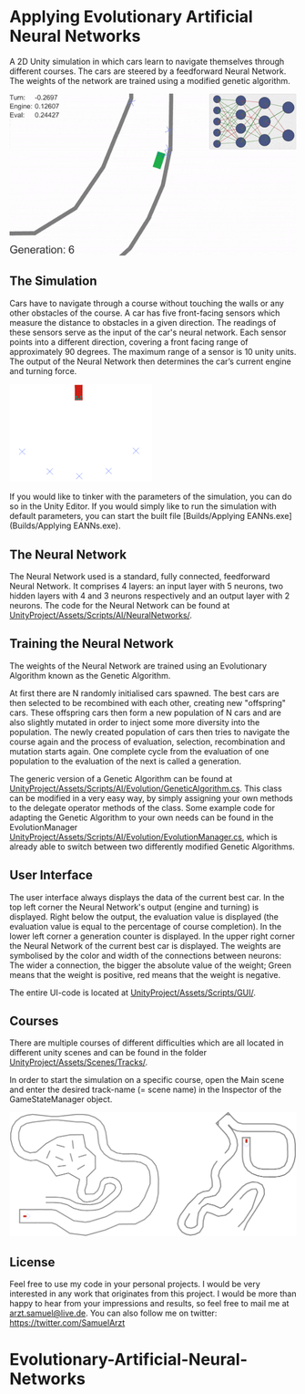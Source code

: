 # Applying Evolutionary Artificial Neural Networks

A 2D Unity simulation in which cars learn to navigate themselves through different courses. The cars are steered by a feedforward Neural Network. The weights of the network are trained using a modified genetic algorithm.



![](Images/Demo.gif)


## The Simulation

Cars have to navigate through a course without touching the walls or any other obstacles of the course. A car has five front-facing sensors which measure the distance to obstacles in a given direction. The readings of these sensors serve as the input of the car's neural network. Each sensor points into a different direction, covering a front facing range of approximately 90 degrees. The maximum range of a sensor is 10 unity units. The output of the Neural Network then determines the car’s current engine and turning force.


<img src="Images/Car.png" width="250">


If you would like to tinker with the parameters of the simulation, you can do so in the Unity Editor. If you would simply like to run the simulation with default parameters, you can start the built file [Builds/Applying EANNs.exe](Builds/Applying EANNs.exe).


## The Neural Network

The Neural Network used is a standard, fully connected, feedforward Neural Network. It comprises 4 layers: an input layer with 5 neurons, two hidden layers with 4 and 3 neurons respectively and an output layer with 2 neurons.
The code for the Neural Network can be found at [UnityProject/Assets/Scripts/AI/NeuralNetworks/](UnityProject/Assets/Scripts/AI/NeuralNetworks/).


## Training the Neural Network

The weights of the Neural Network are trained using an Evolutionary Algorithm known as the Genetic Algorithm.

At first there are N randomly initialised cars spawned. The best cars are then selected to be recombined with each other, creating new "offspring" cars. These offspring cars then form a new population of N cars and are 
also slightly mutated in order to inject some more diversity into the population. The newly created population of cars then tries to navigate the course again and the process of evaluation, selection, recombination and mutation starts again. One complete cycle from the evaluation of one population to the evaluation of the next is called a generation.

The generic version of a Genetic Algorithm can be found at [UnityProject/Assets/Scripts/AI/Evolution/GeneticAlgorithm.cs](UnityProject/Assets/Scripts/AI/Evolution/GeneticAlgorithm.cs). This class can be modified in a very easy way, by simply assigning your own methods to the delegate operator methods of the class. Some example code for adapting the Genetic Algorithm to your own needs can be found in the EvolutionManager  [UnityProject/Assets/Scripts/AI/Evolution/EvolutionManager.cs](UnityProject/Assets/Scripts/AI/Evolution/EvolutionManager.cs), which is already able to switch between two differently modified Genetic Algorithms.


## User Interface

The user interface always displays the data of the current best car. In the top left corner the Neural Network's output (engine and turning) is displayed. Right below the output, the evaluation value is displayed (the evaluation value is equal to the percentage of course completion). In the lower left corner a generation counter is displayed. In the upper right corner the Neural Network of the current best car is displayed. The weights are symbolised by the color and width of the connections between neurons: The wider a connection, the bigger the absolute value of the weight; Green means that the weight is positive, red means that the weight is negative.

The entire UI-code is located at [UnityProject/Assets/Scripts/GUI/](UnityProject/Assets/Scripts/GUI/).


## Courses

There are multiple courses of different difficulties which are all located in different unity scenes and can be found in the folder [UnityProject/Assets/Scenes/Tracks/](UnityProject/Assets/Scenes/Tracks/).

In order to start the simulation on a specific course, open the Main scene and enter the desired track-name (= scene name) in the Inspector of the GameStateManager object.



![Two different courses the cars can be trained on.](Images/Courses.png)


## License

Feel free to use my code in your personal projects. I would be very interested in any work that originates from this project. I would be more than happy to hear from your impressions and results, so feel free to mail me at arzt.samuel@live.de.
You can also follow me on twitter: https://twitter.com/SamuelArzt



# Evolutionary-Artificial-Neural-Networks
